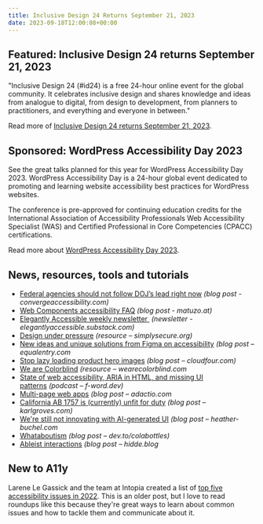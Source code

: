 ```yaml
---
title: Inclusive Design 24 Returns September 21, 2023
date: 2023-09-18T12:00:08+00:00
---
```


## Featured: Inclusive Design 24 returns September 21, 2023

"Inclusive Design 24 (#id24) is a free 24-hour online event for the global community. It celebrates inclusive design and shares knowledge and ideas from analogue to digital, from design to development, from planners to practitioners, and everything and everyone in between."

Read more of [Inclusive Design 24 returns September 21, 2023](https://inclusivedesign24.org/2023/).

## Sponsored: WordPress Accessibility Day 2023

See the great talks planned for this year for WordPress Accessibility Day 2023. WordPress Accessibility Day is a 24-hour global event dedicated to promoting and learning website accessibility best practices for WordPress websites.

The conference is pre-approved for continuing education credits for the International Association of Accessibility Professionals Web Accessibility Specialist (WAS) and Certified Professional in Core Competencies (CPACC) certifications.

Read more about [WordPress Accessibility Day 2023](https://2023.wpaccessibility.day/schedule/?utm_source=a11yweekly&utm_medium=sponsored).

## News, resources, tools and tutorials

- [Federal agencies should not follow DOJ’s lead right now](https://convergeaccessibility.com/2023/09/08/federal-agencies-should-not-follow-dojs-lead-right-now/) *(blog post - convergeaccessibility.com)*
- [Web Components accessibility FAQ](https://www.matuzo.at/blog/2023/web-components-accessibility-faq/) *(blog post - matuzo.at)*
- [Elegantly Accessible weekly newsletter ](https://elegantlyaccessible.substack.com/) *(newsletter - elegantlyaccessible.substack.com)*
- [Design under pressure](https://simplysecure.org/designunderpressure/) *(resource – simplysecure.org)*
- [New ideas and unique solutions from Figma on accessibility](https://equalentry.com/accessibility-figma/) *(blog post – equalentry.com*
- [Stop lazy loading product hero images](https://cloudfour.com/thinks/stop-lazy-loading-product-and-hero-images/) *(blog post – cloudfour.com)*
- [We are Colorblind](https://wearecolorblind.com) *(resource – wearecolorblind.com*
- [State of web accessibility, ARIA in HTML, and missing UI patterns](https://f-word.dev/episodes/19/) *(podcast – f-word.dev)*
- [Multi-page web apps](https://adactio.com/journal/20442) *(blog post – adactio.com*
- [California AB 1757 is (currently) unfit for duty](https://karlgroves.com/california-ab-1757-is-currently-unfit-for-duty/) *(blog post – karlgroves.com)*
- [We're still not innovating with AI-generated UI](https://heather-buchel.com/blog/2023/09/ai-generated-ui-is-not-innovative/) *(blog post – heather-buchel.com*
- [Whataboutism](https://dev.to/colabottles/whataboutism-3mj2) *(blog post – dev.to/colabottles)*
- [Ableist interactions](https://hidde.blog/interactions-about-accessibility/) *(blog post – hidde.blog*

## New to A11y

Larene Le Gassick and the team at Intopia created a list of [top five accessibility issues in 2022](https://intopia.digital/articles/top-5-critical-accessibility-issues-in-2022/). This is an older post, but I love to read roundups like this because they're great ways to learn about common issues and how to tackle them and communicate about it.
